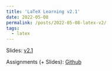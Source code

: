 ```yaml
---
title: 'LaTeX Learning v2.1'
date: 2022-05-08
permalink: /posts/2022-05-08-latex-v2/
tags:
  - latex
---
```


Slides: 
[v2.1](https://github.com/soroushomidvar/latex-learning-public/blob/master/main.pdf)


Assignments (+ Slides):
[Github](https://github.com/soroushomidvar/latex-learning-public)

